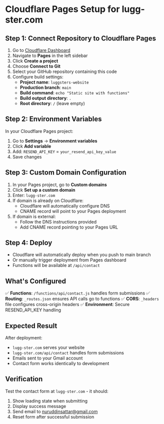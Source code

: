 # Cloudflare Pages Setup for lugg-ster.com

## Step 1: Connect Repository to Cloudflare Pages

1. Go to [Cloudflare Dashboard](https://dash.cloudflare.com)
2. Navigate to **Pages** in the left sidebar
3. Click **Create a project**
4. Choose **Connect to Git**
5. Select your GitHub repository containing this code
6. Configure build settings:
   - **Project name**: `luggsters-website`
   - **Production branch**: `main`
   - **Build command**: `echo "Static site with functions"`
   - **Build output directory**: `.`
   - **Root directory**: `/` (leave empty)

## Step 2: Environment Variables

In your Cloudflare Pages project:
1. Go to **Settings** → **Environment variables**
2. Click **Add variable**
3. Add: `RESEND_API_KEY` = `your_resend_api_key_value`
4. Save changes

## Step 3: Custom Domain Configuration

1. In your Pages project, go to **Custom domains**
2. Click **Set up a custom domain**
3. Enter: `lugg-ster.com`
4. If domain is already on Cloudflare:
   - Cloudflare will automatically configure DNS
   - CNAME record will point to your Pages deployment
5. If domain is external:
   - Follow the DNS instructions provided
   - Add CNAME record pointing to your Pages URL

## Step 4: Deploy

- Cloudflare will automatically deploy when you push to main branch
- Or manually trigger deployment from Pages dashboard
- Functions will be available at `/api/contact`

## What's Configured

✅ **Functions**: `/functions/api/contact.js` handles form submissions
✅ **Routing**: `_routes.json` ensures API calls go to functions
✅ **CORS**: `_headers` file configures cross-origin headers
✅ **Environment**: Secure RESEND_API_KEY handling

## Expected Result

After deployment:
- `lugg-ster.com` serves your website
- `lugg-ster.com/api/contact` handles form submissions
- Emails sent to your Gmail account
- Contact form works identically to development

## Verification

Test the contact form at `lugg-ster.com` - it should:
1. Show loading state when submitting
2. Display success message
3. Send email to nuruddinsattar@gmail.com
4. Reset form after successful submission